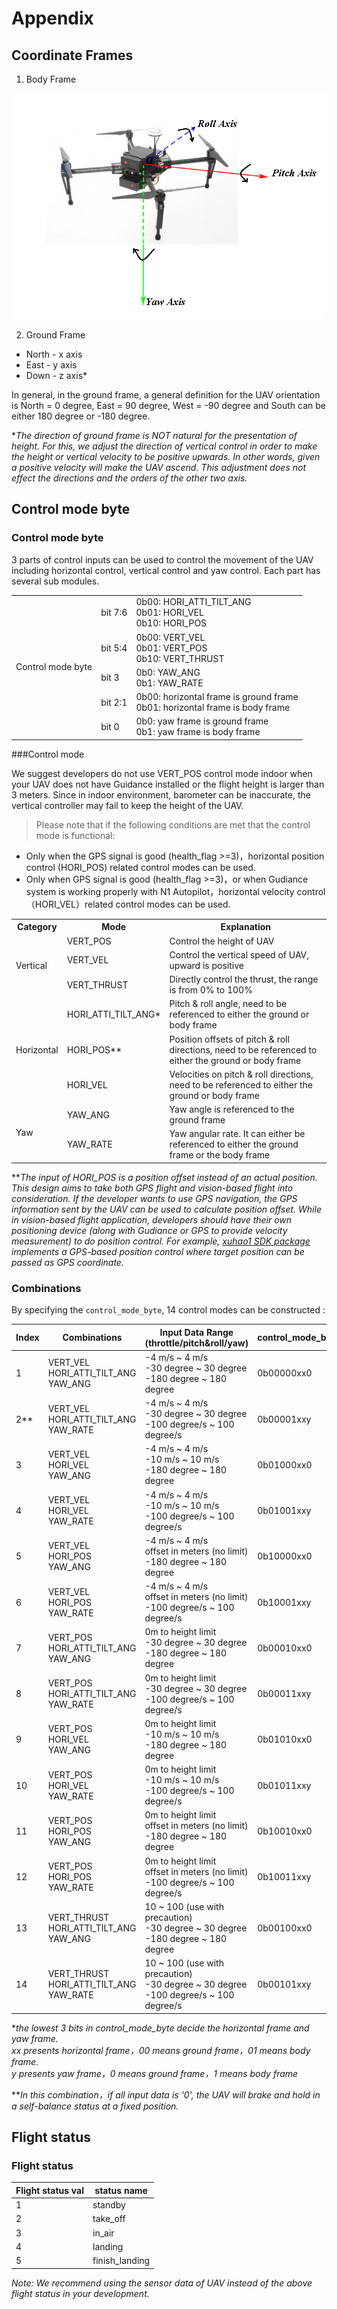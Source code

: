 # Appendix

## Coordinate Frames

1. Body Frame

  ![bFrame](Images/axis.png)

2. Ground Frame
  + North - x axis
  + East - y axis
  + Down - z axis*

In general, in the ground frame, a general definition for the UAV orientation is North = 0 degree, East = 90 degree, West = -90 degree and South can be either 180 degree or -180 degree.

**The direction of ground frame is NOT natural for the presentation of height. For this, we adjust the direction of vertical control in order to make the height or vertical velocity to be positive upwards. In other words, given a positive velocity will make the UAV ascend. This adjustment does not effect the directions and the orders of the other two axis.*

## Control mode byte

### Control mode byte

3 parts of control inputs can be used to control the movement of the UAV including horizontal control, vertical control and yaw control. Each part has several sub modules.

<table>
<tr>
  <td rowspan="5">Control mode byte</td>
  <td>bit 7:6</td>
  <td>0b00: HORI_ATTI_TILT_ANG<br>0b01: HORI_VEL<br>0b10: HORI_POS</td>
</tr>
<tr>
  <td>bit 5:4</td>
  <td>0b00: VERT_VEL<br>0b01: VERT_POS<br>0b10: VERT_THRUST</td>
</tr>
<tr>
  <td>bit 3</td>
  <td>0b0: YAW_ANG<br>0b1: YAW_RATE</td>
</tr>
<tr>
  <td>bit 2:1 </td>
  <td>0b00: horizontal frame is ground frame<br>0b01: horizontal frame is body frame</td>
</tr>
<tr>
  <td>bit 0 </td>
  <td>0b0: yaw frame is ground frame<br>0b1: yaw frame is body frame</td>
</tr>
</table>

###Control mode  

We suggest developers do not use VERT_POS control mode indoor when your UAV does not have Guidance installed or the flight height is larger than 3 meters. Since in indoor environment, barometer can be inaccurate, the vertical controller may fail to keep the height of the UAV. 

> Please note that if the following conditions are met that the control mode is functional:
> 
* Only when the GPS signal is good (health\_flag >=3)，horizontal position control (HORI_POS) related control modes can be used.
* Only when GPS signal is good (health\_flag >=3)，or when Gudiance system is working properly with N1 Autopilot，horizontal velocity control（HORI_VEL）related control modes can be used.


<table>
<tr>
  <th>Category</th>
  <th>Mode</th>
  <th>Explanation</th>
</tr>
<tr>
  <td rowspan="3">Vertical</td>
  <td>VERT_POS</td>
  <td>Control the height of UAV</td>
</tr>
<tr>
  <td>VERT_VEL</td>
  <td>Control the vertical speed of UAV, upward is positive</td>
</tr>
<tr>
  <td>VERT_THRUST</td>
  <td>Directly control the thrust, the range is from 0% to 100%</td>
</tr>

<tr>
  <td rowspan="3">Horizontal</td>
  <td>HORI_ATTI_TILT_ANG*</td>
  <td>Pitch & roll angle, need to be referenced to either the ground or body frame</td>
</tr>
<tr>
  <td>HORI_POS**</td>
  <td>Position offsets of pitch & roll directions, need to be referenced to either the ground or body frame</td>
</tr>
<tr>
  <td>HORI_VEL</td>
  <td>Velocities on pitch & roll directions, need to be referenced to either the ground or body frame</td>
</tr>

<tr>
  <td rowspan="2">Yaw</td>
  <td>YAW_ANG</td>
  <td>Yaw angle is referenced to the ground frame</td>
</tr>
<tr>
  <td>YAW_RATE</td>
  <td>Yaw angular rate. It can either be referenced to either the ground frame or the body frame</td>
</tr>
</table>

<!-- **HORI_ATTI_TILT_ANG模式控制量如下图，DJI飞控采用水平面直接进行整个平面旋转。其中平面旋转角度为Θ,旋转方向与x轴或roll轴方向角度为γ。输入参量Θx=Θ*cos(γ),Θy=Θ*sin(γ)。(当采用Ground坐标系时γ为飞行方向与正北方向夹角，此时飞行器飞行状态与IOC模式相似；当采用Body坐标系时γ为飞行方向与飞行器机头方向夹角，此时飞行器飞行状态与遥控器下的姿态模式相似)* 

<div align="center">
<img src="Images/HORI_ATTI_TILT_ANG.jpg" alt="HORI_ATTI_TILT_ANG" width="540">
</div> -->


***The input of HORI_POS is a position offset instead of an actual position. This design aims to take both GPS flight and vision-based flight into consideration. If the developer wants to use GPS navigation, the GPS information sent by the UAV can be used to calculate position offset. While in vision-based flight application, developers should have their own positioning device (along with Gudiance or GPS to provide velocity measurement) to do position control. For example, [xuhao1 SDK package](https://github.com/xuhao1/dji_sdk/blob/master/src/modules/dji_services.cpp) implements a GPS-based position control where target position can be passed as GPS coordinate.*



### Combinations  

By specifying the `control_mode_byte`, 14 control modes can be constructed :

|Index|Combinations|Input Data Range<br>(throttle/pitch&roll/yaw)|control_mode_byte*|
|---|------------|---------------------------------------------|--------------|
|1|VERT_VEL<br>HORI_ATTI_TILT_ANG<br>YAW_ANG|-4 m/s ~ 4 m/s<br>-30 degree ~ 30 degree<br>-180 degree ~ 180 degree|0b00000xx0|
|2**|VERT_VEL<br>HORI_ATTI_TILT_ANG<br>YAW_RATE|-4 m/s ~ 4 m/s<br>-30 degree ~ 30 degree<br>-100 degree/s ~ 100 degree/s|0b00001xxy|
|3|VERT_VEL<br>HORI_VEL<br>YAW_ANG|-4 m/s ~ 4 m/s<br>-10 m/s ~ 10 m/s<br>-180 degree ~ 180 degree|0b01000xx0|
|4|VERT_VEL<br>HORI_VEL<br>YAW_RATE|-4 m/s ~ 4 m/s<br>-10 m/s ~ 10 m/s<br>-100 degree/s ~ 100 degree/s|0b01001xxy|
|5|VERT_VEL<br>HORI_POS<br>YAW_ANG|-4 m/s ~ 4 m/s<br>offset in meters (no limit)<br>-180 degree ~ 180 degree|0b10000xx0|
|6|VERT_VEL<br>HORI_POS<br>YAW_RATE|-4 m/s ~ 4 m/s<br>offset in meters (no limit)<br>-100 degree/s ~ 100 degree/s|0b10001xxy|
|7|VERT_POS<br>HORI_ATTI_TILT_ANG<br>YAW_ANG|0m to height limit<br>-30 degree ~ 30 degree<br>-180 degree ~ 180 degree|0b00010xx0|
|8|VERT_POS<br>HORI_ATTI_TILT_ANG<br>YAW_RATE|0m to height limit<br>-30 degree ~ 30 degree<br>-100 degree/s ~ 100 degree/s|0b00011xxy|
|9|VERT_POS<br>HORI_VEL<br>YAW_ANG|0m to height limit<br>-10 m/s ~ 10 m/s<br>-180 degree ~ 180 degree|0b01010xx0|
|10|VERT_POS<br>HORI_VEL<br>YAW_RATE|0m to height limit<br>-10 m/s ~ 10 m/s<br>-100 degree/s ~ 100 degree/s|0b01011xxy|
|11|VERT_POS<br>HORI_POS<br>YAW_ANG|0m to height limit<br>offset in meters (no limit)<br>-180 degree ~ 180 degree|0b10010xx0|
|12|VERT_POS<br>HORI_POS<br>YAW_RATE|0m to height limit<br>offset in meters (no limit)<br>-100 degree/s ~ 100 degree/s|0b10011xxy|
|13|VERT_THRUST<br>HORI_ATTI_TILT_ANG<br>YAW_ANG|10 ~ 100 (use with precaution)<br>-30 degree ~ 30 degree<br>-180 degree ~ 180 degree|0b00100xx0|
|14|VERT_THRUST<br>HORI_ATTI_TILT_ANG<br>YAW_RATE|10 ~ 100 (use with precaution)<br>-30 degree ~ 30 degree<br>-100 degree/s ~ 100 degree/s|0b00101xxy|


**the lowest 3 bits in control_mode_byte decide the horizontal frame and yaw frame.*  
*xx presents horizontal frame，00 means ground frame，01 means body frame.*  
*y presents yaw frame，0 means ground frame，1 means body frame*

***In this combination，if all input data is '0', the UAV will brake and hold in a self-balance status at a fixed  position.*

## Flight status
### Flight status
|Flight status val|status name| 
|-------|-------|
|1|standby|
|2|take_off|
|3|in_air|
|4|landing|
|5|finish_landing|

*Note: We recommend using the sensor data of UAV instead of the above flight status in your development.*
